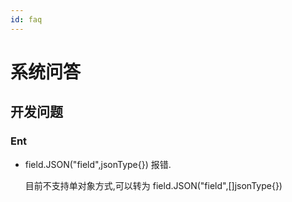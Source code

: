 ```yaml
---
id: faq
---
```


# 系统问答

## 开发问题

### Ent

- field.JSON("field",jsonType{}) 报错.

  目前不支持单对象方式,可以转为 field.JSON("field",[]jsonType{})
